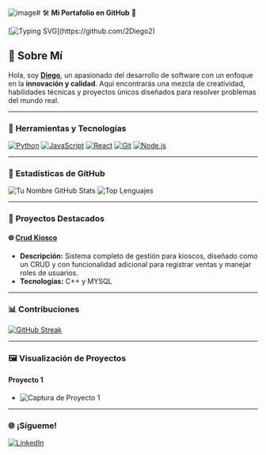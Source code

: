 ![image](https://github.com/user-attachments/assets/514386e1-d678-499a-a746-6bfe91e6b7aa)# 🛠️ **Mi Portafolio en GitHub** 🎨

[![Typing SVG](https://readme-typing-svg.demolab.com?font=Fira+Code&size=30&pause=1000&color=F79A4D&width=435&lines=%C2%A1Hola!+Bienvenidos+a+mi+repositorio!;%C2%A1Explora+mi+trabajo+y+proyectos!)](https://github.com/2Diego2)

## 🎯 **Sobre Mí**
Hola, soy **[Diego](#)**, un apasionado del desarrollo de software con un enfoque en la **innovación y calidad**. Aquí encontrarás una mezcla de creatividad, habilidades técnicas y proyectos únicos diseñados para resolver problemas del mundo real.

---

### 🧰 **Herramientas y Tecnologías**
[![Python](https://img.shields.io/badge/Python-3776AB?style=for-the-badge&logo=python&logoColor=white)](https://www.python.org/)
[![JavaScript](https://img.shields.io/badge/JavaScript-F7DF1E?style=for-the-badge&logo=javascript&logoColor=black)](https://developer.mozilla.org/en-US/docs/Web/JavaScript)
[![React](https://img.shields.io/badge/React-61DAFB?style=for-the-badge&logo=react&logoColor=black)](https://reactjs.org/)
[![Git](https://img.shields.io/badge/Git-F05032?style=for-the-badge&logo=git&logoColor=white)](https://git-scm.com/)
[![Node.js](https://img.shields.io/badge/Node.js-339933?style=for-the-badge&logo=nodedotjs&logoColor=white)](https://nodejs.org/)

---

### 🌟 **Estadísticas de GitHub**
![Tu Nombre GitHub Stats](https://github-readme-stats.vercel.app/api?username=2Diego2&show_icons=true&theme=radical)
![Top Lenguajes](https://github-readme-stats.vercel.app/api/top-langs/?username=2Diego2&layout=compact&theme=radical)

---

### 🚀 **Proyectos Destacados**
#### 🌐 **[Crud Kiosco](#)**
- **Descripción:** Sistema completo de gestión para kioscos, diseñado como un CRUD y con funcionalidad adicional para registrar ventas y manejar roles de usuarios.
- **Tecnologías:** C++ y MYSQL

---

### 📊 **Contribuciones**
[![GitHub Streak](https://github-readme-streak-stats.herokuapp.com?user=2Diego2&theme=radical&hide_border=true)](https://git.io/streak-stats)

---

### 🖼️ **Visualización de Proyectos**
#### Proyecto 1
- ![Captura de Proyecto 1](![image](https://github.com/user-attachments/assets/936f0a91-7e7c-4bb6-afb3-fc189231c821))




---

### 🌐 **¡Sígueme!**
[![LinkedIn](https://img.shields.io/badge/LinkedIn-blue?style=for-the-badge&logo=linkedin&logoColor=white)](www.linkedin.com/in/diego-lautaro-abelleyra-892735244)


